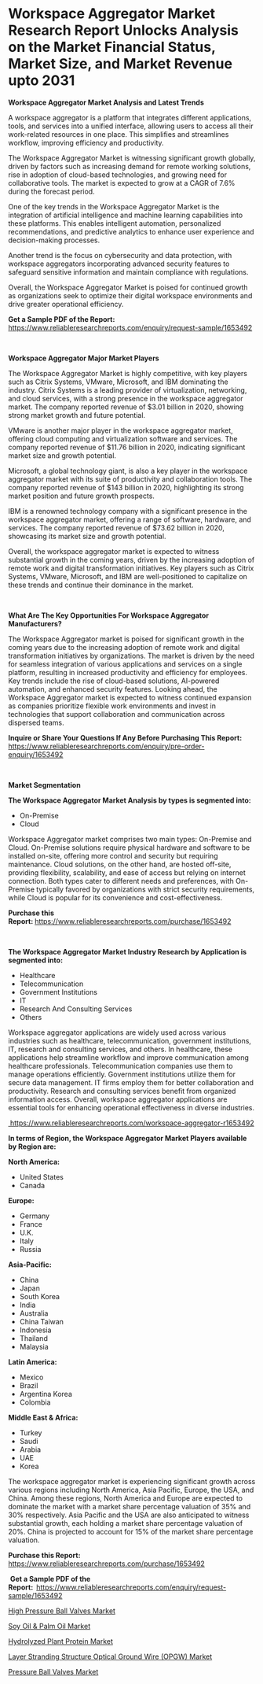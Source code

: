 <p><h1>Workspace Aggregator Market Research Report Unlocks Analysis on the Market Financial Status, Market Size, and Market Revenue upto 2031</h1></p><p><strong>Workspace Aggregator Market Analysis and Latest Trends</strong></p>
<p><p>A workspace aggregator is a platform that integrates different applications, tools, and services into a unified interface, allowing users to access all their work-related resources in one place. This simplifies and streamlines workflow, improving efficiency and productivity.</p><p>The Workspace Aggregator Market is witnessing significant growth globally, driven by factors such as increasing demand for remote working solutions, rise in adoption of cloud-based technologies, and growing need for collaborative tools. The market is expected to grow at a CAGR of 7.6% during the forecast period.</p><p>One of the key trends in the Workspace Aggregator Market is the integration of artificial intelligence and machine learning capabilities into these platforms. This enables intelligent automation, personalized recommendations, and predictive analytics to enhance user experience and decision-making processes.</p><p>Another trend is the focus on cybersecurity and data protection, with workspace aggregators incorporating advanced security features to safeguard sensitive information and maintain compliance with regulations.</p><p>Overall, the Workspace Aggregator Market is poised for continued growth as organizations seek to optimize their digital workspace environments and drive greater operational efficiency.</p></p>
<p><strong>Get a Sample PDF of the Report:&nbsp;</strong> <a href="https://www.reliableresearchreports.com/enquiry/request-sample/1653492">https://www.reliableresearchreports.com/enquiry/request-sample/1653492</a></p>
<p>&nbsp;</p>
<p><strong>Workspace Aggregator Major Market Players</strong></p>
<p><p>The Workspace Aggregator Market is highly competitive, with key players such as Citrix Systems, VMware, Microsoft, and IBM dominating the industry. Citrix Systems is a leading provider of virtualization, networking, and cloud services, with a strong presence in the workspace aggregator market. The company reported revenue of $3.01 billion in 2020, showing strong market growth and future potential.</p><p>VMware is another major player in the workspace aggregator market, offering cloud computing and virtualization software and services. The company reported revenue of $11.76 billion in 2020, indicating significant market size and growth potential.</p><p>Microsoft, a global technology giant, is also a key player in the workspace aggregator market with its suite of productivity and collaboration tools. The company reported revenue of $143 billion in 2020, highlighting its strong market position and future growth prospects.</p><p>IBM is a renowned technology company with a significant presence in the workspace aggregator market, offering a range of software, hardware, and services. The company reported revenue of $73.62 billion in 2020, showcasing its market size and growth potential.</p><p>Overall, the workspace aggregator market is expected to witness substantial growth in the coming years, driven by the increasing adoption of remote work and digital transformation initiatives. Key players such as Citrix Systems, VMware, Microsoft, and IBM are well-positioned to capitalize on these trends and continue their dominance in the market.</p></p>
<p>&nbsp;</p>
<p><strong>What Are The Key Opportunities For Workspace Aggregator Manufacturers?</strong></p>
<p><p>The Workspace Aggregator market is poised for significant growth in the coming years due to the increasing adoption of remote work and digital transformation initiatives by organizations. The market is driven by the need for seamless integration of various applications and services on a single platform, resulting in increased productivity and efficiency for employees. Key trends include the rise of cloud-based solutions, AI-powered automation, and enhanced security features. Looking ahead, the Workspace Aggregator market is expected to witness continued expansion as companies prioritize flexible work environments and invest in technologies that support collaboration and communication across dispersed teams.</p></p>
<p><strong>Inquire or Share Your Questions If Any Before Purchasing This Report:</strong> <a href="https://www.reliableresearchreports.com/enquiry/pre-order-enquiry/1653492">https://www.reliableresearchreports.com/enquiry/pre-order-enquiry/1653492</a></p>
<p>&nbsp;</p>
<p><strong>Market Segmentation</strong></p>
<p><strong>The Workspace Aggregator Market Analysis by types is segmented into:</strong></p>
<p><ul><li>On-Premise</li><li>Cloud</li></ul></p>
<p><p>Workspace Aggregator market comprises two main types: On-Premise and Cloud. On-Premise solutions require physical hardware and software to be installed on-site, offering more control and security but requiring maintenance. Cloud solutions, on the other hand, are hosted off-site, providing flexibility, scalability, and ease of access but relying on internet connection. Both types cater to different needs and preferences, with On-Premise typically favored by organizations with strict security requirements, while Cloud is popular for its convenience and cost-effectiveness.</p></p>
<p><strong>Purchase this Report:&nbsp;</strong><a href="https://www.reliableresearchreports.com/purchase/1653492">https://www.reliableresearchreports.com/purchase/1653492</a></p>
<p>&nbsp;</p>
<p><strong>The Workspace Aggregator Market Industry Research by Application is segmented into:</strong></p>
<p><ul><li>Healthcare</li><li>Telecommunication</li><li>Government Institutions</li><li>IT</li><li>Research And Consulting Services</li><li>Others</li></ul></p>
<p><p>Workspace aggregator applications are widely used across various industries such as healthcare, telecommunication, government institutions, IT, research and consulting services, and others. In healthcare, these applications help streamline workflow and improve communication among healthcare professionals. Telecommunication companies use them to manage operations efficiently. Government institutions utilize them for secure data management. IT firms employ them for better collaboration and productivity. Research and consulting services benefit from organized information access. Overall, workspace aggregator applications are essential tools for enhancing operational effectiveness in diverse industries.</p></p>
<p><a href="https://www.reliableresearchreports.com/workspace-aggregator-r1653492">&nbsp;https://www.reliableresearchreports.com/workspace-aggregator-r1653492</a></p>
<p><strong>In terms of Region, the Workspace Aggregator Market Players available by Region are:</strong></p>
<p>
    <p> <strong> North America: </strong>
        <ul>
            <li>United States</li>
            <li>Canada</li>
        </ul>
        </p> 
    <p> <strong> Europe: </strong>
        <ul>
            <li>Germany</li>
            <li>France</li>
            <li>U.K.</li>
            <li>Italy</li>
            <li>Russia</li>
        </ul>
        </p> 
    <p> <strong> Asia-Pacific: </strong>
        <ul>
            <li>China</li>
            <li>Japan</li>
            <li>South Korea</li>
            <li>India</li>
            <li>Australia</li>
            <li>China Taiwan</li>
            <li>Indonesia</li>
            <li>Thailand</li>
            <li>Malaysia</li>
        </ul>
        </p> 
    <p> <strong> Latin America: </strong>
        <ul>
            <li>Mexico</li>
            <li>Brazil</li>
            <li>Argentina Korea</li>
            <li>Colombia</li>
        </ul>
        </p> 
    <p> <strong> Middle East & Africa: </strong>
        <ul>
            <li>Turkey</li>
            <li>Saudi</li>
            <li>Arabia</li>
            <li>UAE</li>
            <li>Korea</li>
        </ul>
    </p>
    </p>
<p><p>The workspace aggregator market is experiencing significant growth across various regions including North America, Asia Pacific, Europe, the USA, and China. Among these regions, North America and Europe are expected to dominate the market with a market share percentage valuation of 35% and 30% respectively. Asia Pacific and the USA are also anticipated to witness substantial growth, each holding a market share percentage valuation of 20%. China is projected to account for 15% of the market share percentage valuation.</p></p>
<p><strong>Purchase this Report: </strong><a href="https://www.reliableresearchreports.com/purchase/1653492">https://www.reliableresearchreports.com/purchase/1653492</a></p>
<p>&nbsp;<strong>Get a Sample PDF of the Report:&nbsp;&nbsp;</strong><a href="https://www.reliableresearchreports.com/enquiry/request-sample/1653492">https://www.reliableresearchreports.com/enquiry/request-sample/1653492</a></p>
<p><strong></strong></p>
<p><p><a href="https://github.com/arionmp/Market-Research-Report-List-4/blob/main/high-pressure-ball-valves-market.md">High Pressure Ball Valves Market</a></p><p><a href="https://www.linkedin.com/pulse/soy-oil-palm-market-share-size-trends-industry-analysis-3p6fe?trackingId=%2B2MfCKR9TMebqMgD6VG8iA%3D%3D">Soy Oil & Palm Oil Market</a></p><p><a href="https://medium.com/@clarenceuvalis67867/global-hydrolyzed-plant-protein-market-status-2024-2031-and-forecast-by-region-product-end-3c4949ad0310">Hydrolyzed Plant Protein Market</a></p><p><a href="https://www.linkedin.com/pulse/layer-stranding-structure-optical-ground-wire-opgw-qi4cc?trackingId=vzcR4EgbSz%2BDj15y8eoTyA%3D%3D">Layer Stranding Structure Optical Ground Wire (OPGW) Market</a></p><p><a href="https://github.com/markusgodoy/Market-Research-Report-List-4/blob/main/pressure-ball-valves-market.md">Pressure Ball Valves Market</a></p></p>